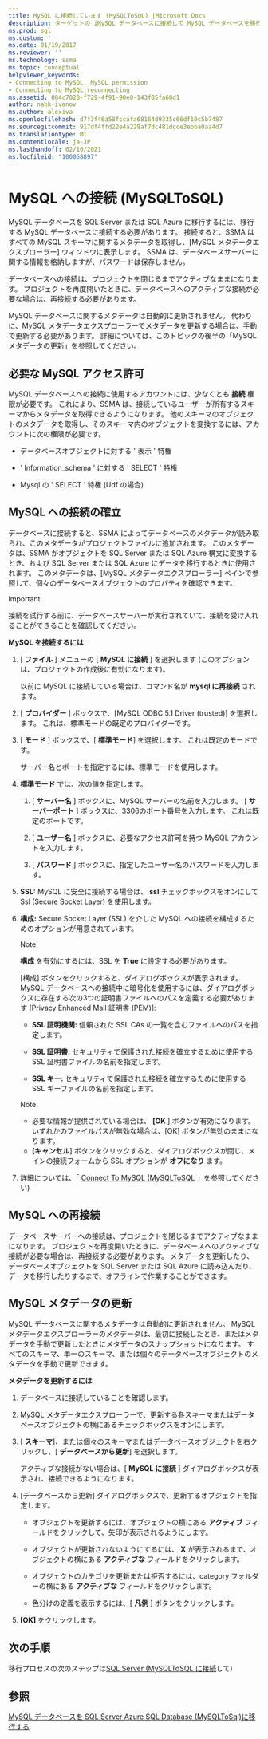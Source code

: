 ```yaml
---
title: MySQL に接続しています (MySQLToSQL) |Microsoft Docs
description: ターゲットの iMySQL データベースに接続して MySQL データベースを移行する方法について説明します。 SSMA は Azure SQL Database のデータベースに関するメタデータを取得します。
ms.prod: sql
ms.custom: ''
ms.date: 01/19/2017
ms.reviewer: ''
ms.technology: ssma
ms.topic: conceptual
helpviewer_keywords:
- Connecting to MySQL, MySQL permission
- Connecting to MySQL,reconnecting
ms.assetid: 084c7020-f729-4f91-90e0-143f85fa68d1
author: nahk-ivanov
ms.author: alexiva
ms.openlocfilehash: d7f3f46a58fccafa68164d9335c66df10c5b7487
ms.sourcegitcommit: 917df4ffd22e4a229af7dc481dcce3ebba0aa4d7
ms.translationtype: MT
ms.contentlocale: ja-JP
ms.lasthandoff: 02/10/2021
ms.locfileid: "100068897"
---
```

# <a name="connecting-to-mysql-mysqltosql"></a>MySQL への接続 (MySQLToSQL)
MySQL データベースを SQL Server または SQL Azure に移行するには、移行する MySQL データベースに接続する必要があります。 接続すると、SSMA はすべての MySQL スキーマに関するメタデータを取得し、[MySQL メタデータエクスプローラー] ウィンドウに表示します。 SSMA は、データベースサーバーに関する情報を格納しますが、パスワードは保存しません。  
  
データベースへの接続は、プロジェクトを閉じるまでアクティブなままになります。 プロジェクトを再度開いたときに、データベースへのアクティブな接続が必要な場合は、再接続する必要があります。  
  
MySQL データベースに関するメタデータは自動的に更新されません。 代わりに、MySQL メタデータエクスプローラーでメタデータを更新する場合は、手動で更新する必要があります。 詳細については、このトピックの後半の「MySQL メタデータの更新」を参照してください。  
  
## <a name="required-mysql-permissions"></a>必要な MySQL アクセス許可  
MySQL データベースへの接続に使用するアカウントには、少なくとも **接続** 権限が必要です。 これにより、SSMA は、接続しているユーザーが所有するスキーマからメタデータを取得できるようになります。 他のスキーマのオブジェクトのメタデータを取得し、そのスキーマ内のオブジェクトを変換するには、アカウントに次の権限が必要です。  
  
-   データベースオブジェクトに対する ' 表示 ' 特権  
  
-   ' Information_schema ' に対する ' SELECT ' 特権  
  
-   Mysql の ' SELECT ' 特権 (Udf の場合)  
  
## <a name="establishing-a-connection-to-mysql"></a>MySQL への接続の確立  
データベースに接続すると、SSMA によってデータベースのメタデータが読み取られ、このメタデータがプロジェクトファイルに追加されます。 このメタデータは、SSMA がオブジェクトを SQL Server または SQL Azure 構文に変換するとき、および SQL Server または SQL Azure にデータを移行するときに使用されます。 このメタデータは、[MySQL メタデータエクスプローラー] ペインで参照して、個々のデータベースオブジェクトのプロパティを確認できます。  
  
> [!IMPORTANT]  
> 接続を試行する前に、データベースサーバーが実行されていて、接続を受け入れることができることを確認してください。  
  
**MySQL を接続するには**  
  
1.  [ **ファイル** ] メニューの [ **MySQL に接続** ] を選択します (このオプションは、プロジェクトの作成後に有効になります)。  
  
    以前に MySQL に接続している場合は、コマンド名が **mysql に再接続** されます。  
  
2.  [ **プロバイダー** ] ボックスで、[MySQL ODBC 5.1 Driver (trusted)] を選択します。 これは、標準モードの既定のプロバイダーです。  
  
3.  [ **モード** ] ボックスで、[ **標準モード**] を選択します。 これは既定のモードです。  
  
    サーバー名とポートを指定するには、標準モードを使用します。  
  
4.  **標準モード** では、次の値を指定します。  
  
    1.  [ **サーバー名** ] ボックスに、MySQL サーバーの名前を入力します。 [ **サーバーポート** ] ボックスに、3306のポート番号を入力します。 これは既定のポートです。  
  
    2.  [ **ユーザー名** ] ボックスに、必要なアクセス許可を持つ MySQL アカウントを入力します。  
  
    3.  [ **パスワード** ] ボックスに、指定したユーザー名のパスワードを入力します。  
  
5.  **SSL:** MySQL に安全に接続する場合は、 **ssl** チェックボックスをオンにして Ssl (Secure Socket Layer) を使用します。  
  
6.  **構成:** Secure Socket Layer (SSL) を介した MySQL への接続を構成するためのオプションが用意されています。  
  
    > [!NOTE]  
    > **構成** を有効にするには、SSL を **True** に設定する必要があります。  
  
    [構成] ボタンをクリックすると、ダイアログボックスが表示されます。 MySQL データベースへの接続中に暗号化を使用するには、ダイアログボックスに存在する次の3つの証明書ファイルへのパスを定義する必要があります [Privacy Enhanced Mail 証明書 (PEM)]:  
  
    -   **SSL 証明機関:** 信頼された SSL CAs の一覧を含むファイルへのパスを指定します。  
  
    -   **SSL 証明書:** セキュリティで保護された接続を確立するために使用する SSL 証明書ファイルの名前を指定します。  
  
    -   **SSL キー:** セキュリティで保護された接続を確立するために使用する SSL キーファイルの名前を指定します。  
  
    > [!NOTE]  
    > -   必要な情報が提供されている場合は、 **[OK** ] ボタンが有効になります。 いずれかのファイルパスが無効な場合は、[OK] ボタンが無効のままになります。  
    > -   **[キャンセル**] ボタンをクリックすると、ダイアログボックスが閉じ、メインの接続フォームから SSL オプションが **オフになり** ます。  
  
7.  詳細については、「 [Connect To MySQL &#40;MySQLToSQL](../../ssma/mysql/connect-to-mysql-mysqltosql.md) 」を参照してください&#41;  
  
## <a name="reconnecting-to-mysql"></a>MySQL への再接続  
データベースサーバーへの接続は、プロジェクトを閉じるまでアクティブなままになります。 プロジェクトを再度開いたときに、データベースへのアクティブな接続が必要な場合は、再接続する必要があります。 メタデータを更新したり、データベースオブジェクトを SQL Server または SQL Azure に読み込んだり、データを移行したりするまで、オフラインで作業することができます。  
  
## <a name="refreshing-mysql-metadata"></a>MySQL メタデータの更新  
MySQL データベースに関するメタデータは自動的に更新されません。 MySQL メタデータエクスプローラーのメタデータは、最初に接続したとき、またはメタデータを手動で更新したときにメタデータのスナップショットになります。 すべてのスキーマ、単一のスキーマ、または個々のデータベースオブジェクトのメタデータを手動で更新できます。  
  
**メタデータを更新するには**  
  
1.  データベースに接続していることを確認します。  
  
2.  MySQL メタデータエクスプローラーで、更新する各スキーマまたはデータベースオブジェクトの横にあるチェックボックスをオンにします。  
  
3.  [ **スキーマ**]、または個々のスキーマまたはデータベースオブジェクトを右クリックし、[ **データベースから更新**] を選択します。  
  
    アクティブな接続がない場合は、[ **MySQL に接続** ] ダイアログボックスが表示され、接続できるようになります。  
  
4.  [データベースから更新] ダイアログボックスで、更新するオブジェクトを指定します。  
  
    -   オブジェクトを更新するには、オブジェクトの横にある **アクティブ** フィールドをクリックして、矢印が表示されるようにします。  
  
    -   オブジェクトが更新されないようにするには、 **X** が表示されるまで、オブジェクトの横にある **アクティブな** フィールドをクリックします。  
  
    -   オブジェクトのカテゴリを更新または拒否するには、category フォルダーの横にある **アクティブな** フィールドをクリックします。  
  
    -   色分けの定義を表示するには、[ **凡例** ] ボタンをクリックします。  
  
5.  **[OK]** をクリックします。  
  
## <a name="next-step"></a>次の手順  
移行プロセスの次のステップは[SQL Server &#40;MySQLToSQL に接続](../../ssma/mysql/connecting-to-sql-server-mysqltosql.md)して&#41;  
  
## <a name="see-also"></a>参照  
[MySQL データベースを SQL Server Azure SQL Database &#40;MySQLToSql&#41;に移行する ](../../ssma/mysql/migrating-mysql-databases-to-sql-server-azure-sql-db-mysqltosql.md)  
  

